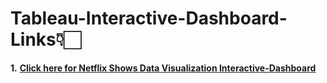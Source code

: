 # **Tableau-Interactive-Dashboard-Links👇🏻**

**1.** **[Click here for Netflix Shows Data Visualization Interactive-Dashboard](https://public.tableau.com/views/NetflixData_17088050389400/Dashboard1?:language=en-US&publish=yes&:sid=&:display_count=n&:origin=viz_share_link)**
